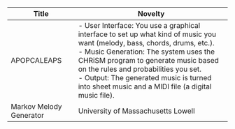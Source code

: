 | **Title** | **Novelty** |
|--|--|
| APOPCALEAPS | - User Interface: You use a graphical interface to set up what kind of music you want (melody, bass, chords, drums, etc.).<br/> - Music Generation: The system uses the CHRiSM program to generate music based on the rules and probabilities you set.<br/> - Output: The generated music is turned into sheet music and a MIDI file (a digital music file). |
| Markov Melody Generator | University of Massachusetts Lowell |
